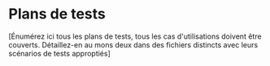 # Plans de tests

[Énumérez ici tous les plans de tests, tous les cas d'utilisations doivent être couverts. Détaillez-en au mons deux dans des fichiers distincts avec leurs scénarios de tests approptiés]